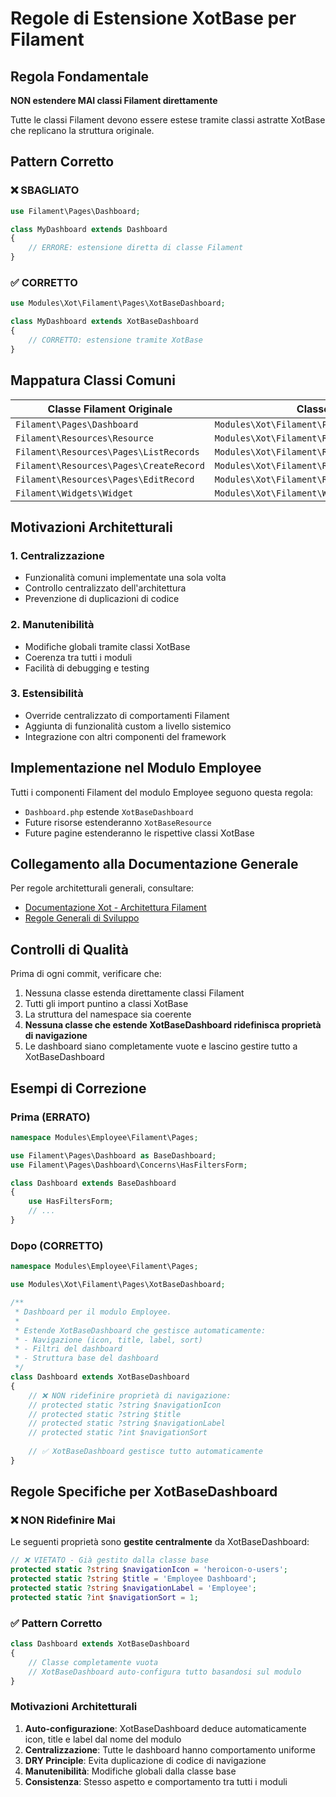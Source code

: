 # Regole di Estensione XotBase per Filament

## Regola Fondamentale

**NON estendere MAI classi Filament direttamente**

Tutte le classi Filament devono essere estese tramite classi astratte XotBase che replicano la struttura originale.

## Pattern Corretto

### ❌ SBAGLIATO
```php
use Filament\Pages\Dashboard;

class MyDashboard extends Dashboard
{
    // ERRORE: estensione diretta di classe Filament
}
```

### ✅ CORRETTO
```php
use Modules\Xot\Filament\Pages\XotBaseDashboard;

class MyDashboard extends XotBaseDashboard
{
    // CORRETTO: estensione tramite XotBase
}
```

## Mappatura Classi Comuni

| Classe Filament Originale | Classe XotBase da Usare |
|---------------------------|-------------------------|
| `Filament\Pages\Dashboard` | `Modules\Xot\Filament\Pages\XotBaseDashboard` |
| `Filament\Resources\Resource` | `Modules\Xot\Filament\Resources\XotBaseResource` |
| `Filament\Resources\Pages\ListRecords` | `Modules\Xot\Filament\Resources\Pages\XotBaseListRecords` |
| `Filament\Resources\Pages\CreateRecord` | `Modules\Xot\Filament\Resources\Pages\XotBaseCreateRecord` |
| `Filament\Resources\Pages\EditRecord` | `Modules\Xot\Filament\Resources\Pages\XotBaseEditRecord` |
| `Filament\Widgets\Widget` | `Modules\Xot\Filament\Widgets\XotBaseWidget` |

## Motivazioni Architetturali

### 1. Centralizzazione
- Funzionalità comuni implementate una sola volta
- Controllo centralizzato dell'architettura
- Prevenzione di duplicazioni di codice

### 2. Manutenibilità
- Modifiche globali tramite classi XotBase
- Coerenza tra tutti i moduli
- Facilità di debugging e testing

### 3. Estensibilità
- Override centralizzato di comportamenti Filament
- Aggiunta di funzionalità custom a livello sistemico
- Integrazione con altri componenti del framework

## Implementazione nel Modulo Employee

Tutti i componenti Filament del modulo Employee seguono questa regola:

- `Dashboard.php` estende `XotBaseDashboard`
- Future risorse estenderanno `XotBaseResource`
- Future pagine estenderanno le rispettive classi XotBase

## Collegamento alla Documentazione Generale

Per regole architetturali generali, consultare:
- [Documentazione Xot - Architettura Filament](../../Xot/docs/filament_architecture.md)
- [Regole Generali di Sviluppo](../../Xot/docs/development_rules.md)

## Controlli di Qualità

Prima di ogni commit, verificare che:
1. Nessuna classe estenda direttamente classi Filament
2. Tutti gli import puntino a classi XotBase
3. La struttura del namespace sia coerente
4. **Nessuna classe che estende XotBaseDashboard ridefinisca proprietà di navigazione**
5. Le dashboard siano completamente vuote e lascino gestire tutto a XotBaseDashboard

## Esempi di Correzione

### Prima (ERRATO)
```php
namespace Modules\Employee\Filament\Pages;

use Filament\Pages\Dashboard as BaseDashboard;
use Filament\Pages\Dashboard\Concerns\HasFiltersForm;

class Dashboard extends BaseDashboard
{
    use HasFiltersForm;
    // ...
}
```

### Dopo (CORRETTO)
```php
namespace Modules\Employee\Filament\Pages;

use Modules\Xot\Filament\Pages\XotBaseDashboard;

/**
 * Dashboard per il modulo Employee.
 * 
 * Estende XotBaseDashboard che gestisce automaticamente:
 * - Navigazione (icon, title, label, sort)
 * - Filtri del dashboard
 * - Struttura base del dashboard
 */
class Dashboard extends XotBaseDashboard
{
    // ❌ NON ridefinire proprietà di navigazione:
    // protected static ?string $navigationIcon
    // protected static ?string $title
    // protected static ?string $navigationLabel  
    // protected static ?int $navigationSort
    
    // ✅ XotBaseDashboard gestisce tutto automaticamente
}
```

## Regole Specifiche per XotBaseDashboard

### ❌ NON Ridefinire Mai

Le seguenti proprietà sono **gestite centralmente** da XotBaseDashboard:

```php
// ❌ VIETATO - Già gestito dalla classe base
protected static ?string $navigationIcon = 'heroicon-o-users';
protected static ?string $title = 'Employee Dashboard';
protected static ?string $navigationLabel = 'Employee';
protected static ?int $navigationSort = 1;
```

### ✅ Pattern Corretto

```php
class Dashboard extends XotBaseDashboard
{
    // Classe completamente vuota
    // XotBaseDashboard auto-configura tutto basandosi sul modulo
}
```

### Motivazioni Architetturali

1. **Auto-configurazione**: XotBaseDashboard deduce automaticamente icon, title e label dal nome del modulo
2. **Centralizzazione**: Tutte le dashboard hanno comportamento uniforme
3. **DRY Principle**: Evita duplicazione di codice di navigazione
4. **Manutenibilità**: Modifiche globali dalla classe base
5. **Consistenza**: Stesso aspetto e comportamento tra tutti i moduli
